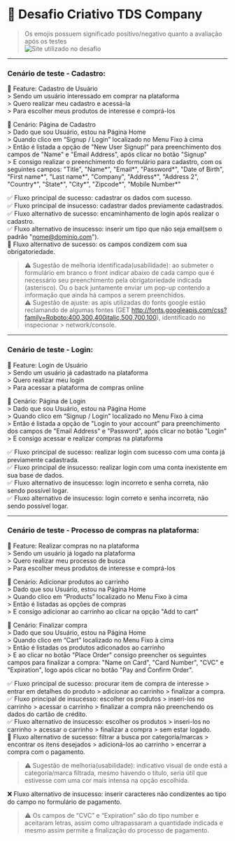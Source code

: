 # 📘 Desafio Criativo TDS Company
> Os emojis possuem significado positivo/negativo quanto a avaliação após os testes  
![Site utilizado no desafio](https://www.automationexercise.com/)
---  

### Cenário de teste - Cadastro:  
🚀 Feature: Cadastro de Usuário  
              > Sendo um usuário interessado em comprar na plataforma  
              > Quero realizar meu cadastro e acessá-la  
              > Para escolher meus produtos de interesse e comprá-los  

🧪 Cenário:  Página de Cadastro  
              > Dado que sou Usuário, estou na Página Home  
              > Quando clico em “Signup / Login” localizado no Menu Fixo à cima  
              > Então é listada a opção de "New User Signup!" para preenchimento dos campos de "Name" e "Email Address", após clicar no botão "Signup"   
              > E consigo realizar o preenchimento do formulário para cadastro, com os seguintes campos: "Title", "Name*", "Email*", "Password*", "Date of Birth", "First name*", "Last name*", "Company", "Address*", "Address 2", "Country*", "State*", "City*", "Zipcode*", "Mobile Number*"


✅ Fluxo principal de sucesso: cadastrar os dados com sucesso.  
✅ Fluxo principal de insucesso: cadastrar dados previamente cadastrados.  
✅ Fluxo alternativo de sucesso: encaminhamento de login após realizar o cadastro.  
✅ Fluxo alternativo de insucesso: inserir um tipo que não seja email(sem o padrão "nome@dominio.com").  
🧐 Fluxo alternativo de sucesso: os campos condizem com sua obrigatoriedade.
> ⚠️ Sugestão de melhoria identificada(usabilidade): ao submeter o formulário em branco o front indicar abaixo de cada campo que é necessário seu preenchimento pela obrigatoriedade indicada (asterisco). Ou o back juntamente enviar um pop-up contendo a informação que ainda há campos a serem preenchidos.  
> ⚠️ Sugestão de ajuste: as apis utilizadas do fonts google estão reclamando de algumas fontes (GET http://fonts.googleapis.com/css?family=Roboto:400,300,400italic,500,700,100), identificado no inspecionar > network/console.

---
### Cenário de teste - Login:   
🚀 Feature: Login de Usuário     
              > Sendo um usuário já cadastrado na plataforma     
              > Quero realizar meu login     
              > Para acessar a plataforma de compras online    

🧪 Cenário:  Página de Login  
              > Dado que sou Usuário, estou na Página Home   
              > Quando clico em “Signup / Login” localizado no Menu Fixo à cima    
              > Então é listada a opção de "Login to your account" para preenchimento dos campos de "Email Address" e "Password", após clicar no botão "Login"   
              > E consigo acessar e realizar compras na plataforma   

✅ Fluxo principal de sucesso: realizar login com sucesso com uma conta já previamente cadastrada.  
✅ Fluxo principal de insucesso: realizar login com uma conta inexistente em sua base de dados.  
✅ Fluxo alternativo de insucesso: login incorreto e senha correta, não sendo possível logar.  
✅ Fluxo alternativo de insucesso: login correto e senha incorreta, não sendo possível logar.  


---  
### Cenário de teste - Processo de compras na plataforma:
🚀 Feature: Realizar compras no na plataforma     
              > Sendo um usuário já logado na plataforma     
              > Quero realizar meu processo de busca    
              > Para escolher meus produtos de interesse e comprá-los     

🧪 Cenário:  Adicionar produtos ao carrinho  
              > Dado que sou Usuário, estou na Página Home   
              > Quando clico em “Products” localizado no Menu Fixo à cima    
              > Então é listadas as opções de compras    
              > E consigo adicionar ao carrinho ao clicar na opção "Add to cart"   

🧪 Cenário:  Finalizar compra  
              > Dado que sou Usuário, estou na Página Home   
              > Quando clico em “Cart” localizado no Menu Fixo à cima    
              > Então é listadas os produtos adiconados ao carrinho    
              > E ao clicar no botão "Place Order" consigo preencher os seguintes campos para finalizar a compra: "Name on Card", "Card Number", "CVC" e "Expiration", logo após clicar no botão "Pay and Confirm Order".   
            

✅ Fluxo principal de sucesso: procurar item de compra de interesse > entrar em detalhes do produto > adicionar ao carrinho > finalizar a compra.  
✅ Fluxo principal de insucesso: escolher os produtos > inseri-los no carrinho > acessar o carrinho > finalizar a compra não preenchendo os dados do cartão de crédito.   
✅ Fluxo alternativo de insucesso: escolher os produtos > inseri-los no carrinho > acessar o carrinho > finalizar a compra > sem estar logado.  
🧐 Fluxo alternativo de sucesso: filtrar a busca por categoria/marcas > encontrar os itens desejados > adicioná-los ao carrinho > encerrar a compra com o pagamento.   
> ⚠️ Sugestão de melhoria(usabilidade): indicativo visual de onde está a categoria/marca filtrada, mesmo havendo o título, seria útil que estivesse com uma cor mais intensa na opção escolhida.

❌ Fluxo alternativo de insucesso: inserir caracteres não condizentes ao tipo do campo no formulário de pagamento.  
> ⚠️ Os campos de “CVC” e “Expiration” são do tipo number e aceitaram letras, assim como ultrapassaram a quantidade indicada e mesmo assim permite a finalização do processo de pagamento.  


